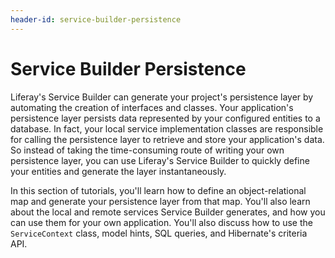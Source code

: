 ```yaml
---
header-id: service-builder-persistence
---
```


# Service Builder Persistence

Liferay's Service Builder can generate your project's persistence layer by
automating the creation of interfaces and classes. Your application's
persistence layer persists data represented by your configured entities to a
database. In fact, your local service implementation classes are responsible for
calling the persistence layer to retrieve and store your application's data. So
instead of taking the time-consuming route of writing your own persistence
layer, you can use Liferay's Service Builder to quickly define your entities and
generate the layer instantaneously.

In this section of tutorials, you'll learn how to define an object-relational
map and generate your persistence layer from that map. You'll also learn about
the local and remote services Service Builder generates, and how you can use
them for your own application. You'll also discuss how to use the
`ServiceContext` class, model hints, SQL queries, and Hibernate's criteria API. 
